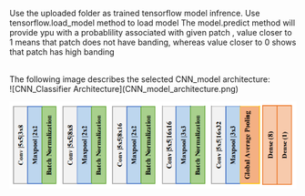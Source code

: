 Use the uploaded folder as trained tensorflow model infrence.
Use tensorflow.load_model method to load model
The model.predict method will provide ypu with a probablility associated with given patch , value closer to 1 means that patch does not have banding, whereas value closer to 0 shows that patch has high banding

<br>
The following image describes the selected CNN_model architecture:

<br>
![CNN_Classifier Architecture](CNN_model_architecture.png)

![](CNN_model_architecture.png)

